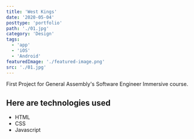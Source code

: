 ```yaml
---
title: 'West Kings'
date: '2020-05-04'
posttype: 'portfolio'
path: './01.jpg'
category: 'Design'
tags:
  - 'app'
  - 'iOS'
  - 'Android'
featuredImage: './featured-image.png'
src: './01.jpg'
---
```


First Project for General Assembly's Software Engineer Immersive course.

## Here are technologies used

- HTML
- CSS
- Javascript
